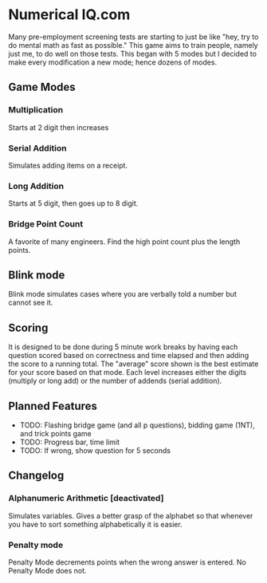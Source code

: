 # Numerical IQ.com
Many pre-employment screening tests are starting to just be like "hey, try to do mental math as fast as possible." This game aims to train people, namely just me, to do well on those tests. This began with 5 modes but I decided to make every modification a new mode; hence dozens of modes.
## Game Modes
### Multiplication
Starts at 2 digit then increases
### Serial Addition
Simulates adding items on a receipt.
### Long Addition
Starts at 5 digit, then goes up to 8 digit.
### Bridge Point Count
A favorite of many engineers. Find the high point count plus the length points.
## Blink mode
Blink mode simulates cases where you are verbally told a number but cannot see it.
## Scoring
 It is designed to be done during 5 minute work breaks by having each question scored based on correctness and time elapsed and then adding the score to a running total. The "average" score shown is the best estimate for your score based on that mode. Each level increases either the digits (multiply or long add) or the number of addends (serial addition).
## Planned Features
* TODO: Flashing bridge game (and all p questions), bidding game (1NT), and trick points game
* TODO: Progress bar, time limit
* TODO: If wrong, show question for 5 seconds

## Changelog
### Alphanumeric Arithmetic [deactivated]
Simulates variables. Gives a better grasp of the alphabet so that whenever you have to sort something alphabetically it is easier.
### Penalty mode
Penalty Mode decrements points when the wrong answer is entered. No Penalty Mode does not.

